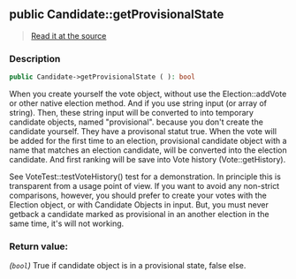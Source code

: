 ## public Candidate::getProvisionalState

> [Read it at the source](https://github.com/julien-boudry/Condorcet/blob/master/src/Candidate.php#L132)

### Description    

```php
public Candidate->getProvisionalState ( ): bool
```

When you create yourself the vote object, without use the Election::addVote or other native election method. And if you use string input (or array of string).
Then, these string input will be converted to into temporary candidate objects, named "provisional". because you don't create the candidate yourself. They have a provisonal statut true.
When the vote will be added for the first time to an election, provisional candidate object with a name that matches an election candidate, will be converted into the election candidate. And first ranking will be save into Vote history (Vote::getHistory).

See VoteTest::testVoteHistory() test for a demonstration. In principle this is transparent from a usage point of view. If you want to avoid any non-strict comparisons, however, you should prefer to create your votes with the Election object, or with Candidate Objects in input. But, you must never getback a candidate marked as provisional in an another election in the same time, it's will not working.
    

### Return value:   

*(`bool`)* True if candidate object is in a provisional state, false else.


